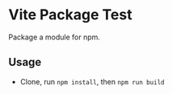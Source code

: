 # Vite Package Test

Package a module for npm.

## Usage

- Clone, run `npm install`, then `npm run build`
